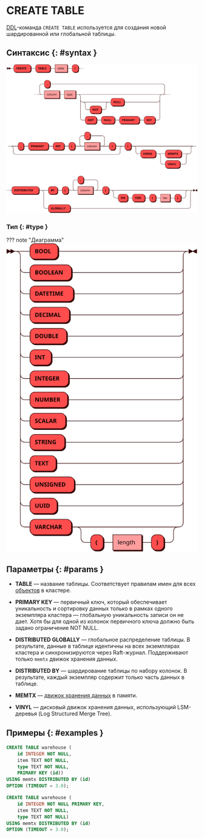 # CREATE TABLE

[DDL](ddl.md)-команда `CREATE TABLE` используется для создания новой
шардированной или глобальной таблицы.

## Синтаксис {: #syntax }

![Create table](../../images/ebnf/create_table.svg)

### Тип {: #type }

??? note "Диаграмма"
    ![Type](../../images/ebnf/type.svg)

## Параметры {: #params }

* **TABLE** — название таблицы. Соответствует правилам имен для всех [объектов](object.md)
  в кластере.

* **PRIMARY KEY** — первичный ключ, который обеспечивает уникальность и
  сортировку данных только в рамках одного экземпляра кластера — глобальную
  уникальность записи он не дает. Хотя бы для одной из колонок первичного ключа
  должно быть задано ограничение NOT NULL.

* **DISTRIBUTED GLOBALLY** — глобальное распределение таблицы. В результате, данные в
  таблице идентичны на всех экземплярах кластера и синхронизируются через Raft-журнал.
  Поддерживают только `memtx` движок хранения данных.

* **DISTRIBUTED BY** — шардирование таблицы по набору колонок. В результате, каждый
  экземпляр содержит только часть данных в таблице.

* **MEMTX** — [движок хранения данных](../../overview/glossary.md#db_engine) в памяти.

* **VINYL** — дисковый движок хранения данных, использующий LSM-деревья (Log Structured
  Merge Tree).

## Примеры {: #examples }

```sql title="Создание таблицы с использованием движка хранения <code>memtx</code>"
CREATE TABLE warehouse (
    id INTEGER NOT NULL,
    item TEXT NOT NULL,
    type TEXT NOT NULL,
    PRIMARY KEY (id))
USING memtx DISTRIBUTED BY (id)
OPTION (TIMEOUT = 3.0);
```

```sql title="Создание таблицы с ограничением PRIMARY KEY в определении колонки"
CREATE TABLE warehouse (
    id INTEGER NOT NULL PRIMARY KEY,
    item TEXT NOT NULL,
    type TEXT NOT NULL)
USING memtx DISTRIBUTED BY (id)
OPTION (TIMEOUT = 3.0);
```
